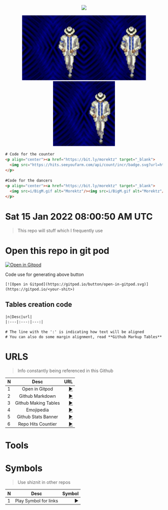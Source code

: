 <p align="center"><a href="https://bit.ly/morektz" target="_blank">
  <img src="https://hits.seeyoufarm.com/api/count/incr/badge.svg?url=https%3A%2F%2Fgithub.com%2Fmorektz%2Fm0nkeyTulzz&count_bg=%23541212&title_bg=%23000000&icon=teamspeak.svg&icon_color=%23E7E7E7&title=hits&edge_flat=false"/></a>
</p>

<p align="center"><a href="https://bit.ly/morektz" target="_blank">
  <img src=i/BigM.gif alt="Morektz"/><img src=i/BigM.gif alt="Morektz"/><img src=i/BigM.gif alt="Morektz"/></a>
</p>

```html
# Code for the counter 
<p align="center"><a href="https://bit.ly/morektz" target="_blank">
  <img src="https://hits.seeyoufarm.com/api/count/incr/badge.svg?url=https%3A%2F%2Fgithub.com%2Fmorektz%2Fm0nkeyTulzz&count_bg=%23541212&title_bg=%23000000&icon=teamspeak.svg&icon_color=%23E7E7E7&title=hits&edge_flat=false"/></a>
</p>

#Code for the dancers
<p align="center"><a href="https://bit.ly/morektz" target="_blank">
  <img src=i/BigM.gif alt="Morektz"/><img src=i/BigM.gif alt="Morektz"/><img src=i/BigM.gif alt="Morektz"/></a>
</p>

```


# Sat 15 Jan 2022 08:00:50 AM UTC

> This repo will stuff which I frequently use

# Open this repo in git pod

[![Open in Gitpod](https://gitpod.io/button/open-in-gitpod.svg)](https://gitpod.io/#https://github.com/morektz/m0nkeyTulzz)

Code use for generating above button

```
[![Open in Gitpod](https://gitpod.io/button/open-in-gitpod.svg)](https://gitpod.io/<your-shit>)
```

## Tables creation code

```
|n|Desc|url|
|:---|:---:|---:|

# The line with the ':' is indicating how text will be aligned
# You can also do some margin alignment, read **Github Markup Tables**

```

# URLS

> Info constantly being referenced in this Github

|N|Desc|URL
|:---|:---:|---:|
|1| Open in Gitpod |[▶️](https://www.gitpod.io/docs/getting-started#open-in-gitpod-button)|
|2| Github Markdown |[▶️](https://docs.github.com/en/github/writing-on-github/getting-started-with-writing-and-formatting-on-github/basic-writing-and-formatting-syntax)|
|3| Github Making Tables |[▶️](https://docs.github.com/en/github/writing-on-github/getting-started-with-writing-and-formatting-on-github/basic-writing-and-formatting-syntax)|
|4| Emojipedia |[▶️](https://github.com/morektz/qbSolanaMyMoney/blob/main/.lol/.lolz)|
|5| Github Stats Banner |[▶️](https://github.com/anuraghazra/github-readme-stats)|
|6| Repo Hits Countier |[▶️](https://hits.seeyoufarm.com/)|

# Tools

# Symbols

> Use shiznit in other repos

|N|Desc|Symbol|
|:---|:---:|---:|
|1| Play Symbol for links |▶️|
